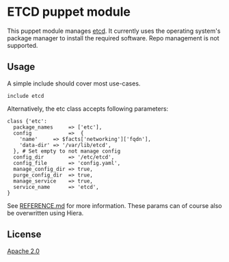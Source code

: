 # ETCD puppet module

This puppet module manages [etcd](https://etcd.io).
It currently uses the operating system's package manager to install the required software.
Repo management is not supported.

## Usage

A simple include should cover most use-cases.

```puppet
include etcd
```

Alternatively, the etc class accepts following parameters:

```puppet
class {'etc':
  package_names     => ['etc'],
  config            =>  {
    'name'     => $facts['networking']['fqdn'],
    'data-dir' => '/var/lib/etcd',
  }, # Set empty to not manage config
  config_dir        => '/etc/etcd',
  config_file       => 'config.yaml',
  manage_config_dir => true,
  purge_config_dir  => true,
  manage_service    => true,
  service_name      => 'etcd',
}
```

See [REFERENCE.md](./REFERENCE.md) for more information. These params can of course also be overwritten using Hiera.

## License

[Apache 2.0](./LICENSE)
